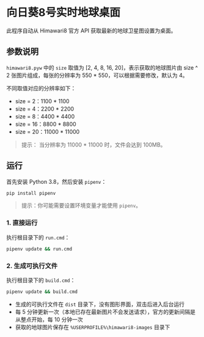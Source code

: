 # 向日葵8号实时地球桌面

此程序自动从 Himawari8 官方 API 获取最新的地球卫星图设置为桌面。

## 参数说明

`himawari8.pyw` 中的 `size` 取值为 [2, 4, 8, 16, 20]，表示获取的地球图片由 size ^ 2 张图片组成，每张的分辨率为 550 * 550，可以根据需要修改，默认为 4。

不同取值对应的分辨率如下：

- size = 2：1100 * 1100
- size = 4：2200 * 2200
- size = 8：4400 * 4400
- size = 16：8800 * 8800
- size = 20：11000 * 11000

> 提示： 当分辨率为 11000 * 11000 时，文件会达到 100MB。

## 运行

首先安装 Python 3.8，然后安装 `pipenv`：

```bash
pip install pipenv
```

> 提示：你可能需要设置环境变量才能使用 `pipenv`。

### 1. 直接运行

执行根目录下的 `run.cmd`：

```bash
pipenv update && run.cmd
```

### 2. 生成可执行文件

执行根目录下的 `build.cmd`：

```bash
pipenv update && build.cmd
```

- 生成的可执行文件在 `dist` 目录下，没有图形界面，双击后进入后台运行
- 每 5 分钟更新一次（本地已存在最新图片不会发送请求），官方的更新间隔是从整点开始，每 10 分钟一次
- 获取的地球图片保存在 `%USERPROFILE%\himawari8-images` 目录下